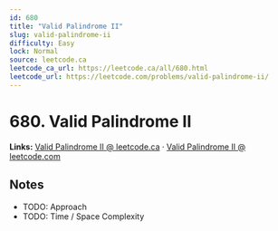 ```yaml
--- 
id: 680
title: "Valid Palindrome II"
slug: valid-palindrome-ii
difficulty: Easy
lock: Normal
source: leetcode.ca
leetcode_ca_url: https://leetcode.ca/all/680.html
leetcode_url: https://leetcode.com/problems/valid-palindrome-ii/
---
```


# 680. Valid Palindrome II

**Links:** [Valid Palindrome II @ leetcode.ca](https://leetcode.ca/all/680.html) · [Valid Palindrome II @ leetcode.com](https://leetcode.com/problems/valid-palindrome-ii/)

## Notes
- TODO: Approach
- TODO: Time / Space Complexity
